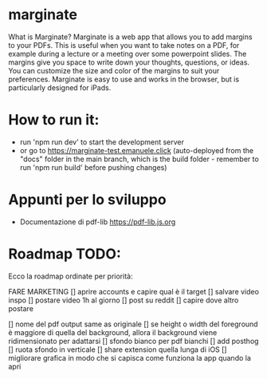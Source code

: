 # marginate

What is Marginate?
Marginate is a web app that allows you to add margins to your PDFs. This is useful when you want to take notes on a PDF, for example during a lecture or a meeting over some powerpoint slides. The margins give you space to write down your thoughts, questions, or ideas. You can customize the size and color of the margins to suit your preferences. Marginate is easy to use and works in the browser, but is particularly designed for iPads.



# How to run it:
- run 'npm run dev' to start the development server
- or go to https://marginate-test.emanuele.click (auto-deployed from the "docs" folder in the main branch, which is the build folder - remember to run 'npm run build' before pushing changes)

# Appunti per lo sviluppo
- Documentazione di pdf-lib https://pdf-lib.js.org

# Roadmap TODO:
Ecco la roadmap ordinate per priorità:

FARE MARKETING
  [] aprire accounts e capire qual è il target
  [] salvare video inspo
  [] postare video 1h al giorno
  [] post su reddit
  [] capire dove altro postare

[] nome del pdf output same as originale
[] se height o width del foreground è maggiore di quella del background, allora il background viene ridimensionato per adattarsi
[] sfondo bianco per pdf bianchi
[] add posthog
[] ruota sfondo in verticale
[] share extension quella lunga di iOS
[] migliorare grafica in modo che si capisca come funziona la app quando la apri
